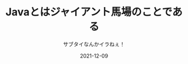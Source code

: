 ---
title: "Javaとはジャイアント馬場のことである"
subtitle: "サブタイなんかイラねぇ！"
date: "2021-12-09"
synopsis: "そうらしい！"
---
